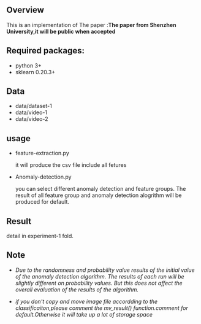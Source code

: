 
## Overview
This is an implementation of  The paper :**The paper from Shenzhen University,it will be public when accepted**

## Required packages:
+ python 3+
+ sklearn 0.20.3+


## Data
+ data/dataset-1
+ data/video-1
+ data/video-2

## usage

+ feature-extraction.py

    it will produce the csv file include all fetures

+ Anomaly-detection.py

    you can select different anomaly detection and feature groups.
    The result of all feature group and anomaly detection alogrithm will be produced for default.
## Result
detail in experiment-1 fold.

## Note

+ *Due to the randomness and probability value results of the initial value of the anomaly detection algorithm. The results of each run will be slightly different on probability values. But this does not affect the overall evaluation of the results of the algorithm.*


+ *if you don't copy and move image file accordding to the classificaiton,please comment the mv_result() function.comment for default.Otherwise it will take up a lot of storage space*


